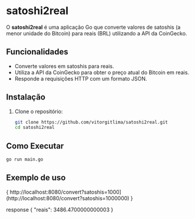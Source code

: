 # satoshi2real

O **satoshi2real** é uma aplicação Go que converte valores de satoshis (a menor unidade do Bitcoin) para reais (BRL) utilizando a API da CoinGecko.

## Funcionalidades

- Converte valores em satoshis para reais.
- Utiliza a API da CoinGecko para obter o preço atual do Bitcoin em reais.
- Responde a requisições HTTP com um formato JSON.

## Instalação

1. Clone o repositório:
   ```bash
   git clone https://github.com/vitorgitlima/satoshi2real.git
   cd satoshi2real
   ```

## Como Executar

   ```bash
go run main.go
```
## Exemplo de uso

{
http://localhost:8080/convert?satoshis=1000](http://localhost:8080/convert?satoshis=1000000)
}

response
{
"reais": 3486.4700000000003
}

